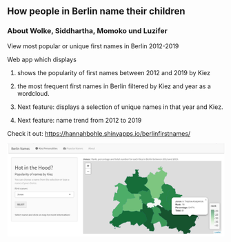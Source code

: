 ## How people in Berlin name their children
### About Wolke, Siddhartha, Momoko und Luzifer

View most popular or unique first names in Berlin 2012-2019

Web app which displays 

  1. shows the popularity of first names between 2012 and 2019 by Kiez
  1. the most frequent first names in Berlin filtered by Kiez and year as a wordcloud.

  1. Next feature: displays a selection of unique names in that year and Kiez. 
  1. Next feature: name trend from 2012 to 2019

Check it out:
https://hannahbohle.shinyapps.io/berlinfirstnames/


![screenshot](fig/screenshot_map.png)

